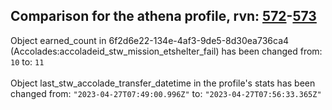 ## Comparison for the athena profile, rvn: [572](https://github.com/PRO100KatYT/FortniteProfileRevisions/tree/main/profiles/athena/572%20athena.json)-[573](https://github.com/PRO100KatYT/FortniteProfileRevisions/tree/main/profiles/athena/573%20athena.json)

Object earned_count in 6f2d6e22-134e-4af3-9de5-8d30ea736ca4 (Accolades:accoladeid_stw_mission_etshelter_fail) has been changed from: `10` to: `11`
<br><br>
Object last_stw_accolade_transfer_datetime in the profile's stats has been changed from: `"2023-04-27T07:49:00.996Z"` to: `"2023-04-27T07:56:33.365Z"`
<br><br>
